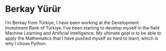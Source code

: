 
# Berkay Yürür

I’m Berkay from Türkiye, I have been working at the Development Investment Bank of Türkiye. I've been starting to develop myself in the field Machine Learning and Artificial Intelligence. My ultimate goal is to be able to apply the Mathematics that I have pushed myself so hard to learn, which is why I chose Python.
